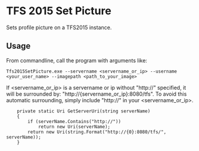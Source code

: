 # TFS 2015 Set Picture

Sets profile picture on a TFS2015 instance.

## Usage

From commandline, call the program with arguments like:  

	Tfs2015SetPicture.exe --servername <servername_or_ip> --username <your_user_name> --imagepath <path_to_your_image>
	
If <servername_or_ip> is a servername or ip without "http://" specified, it will be surrounded by: "http://{servername_or_ip}:8080/tfs".
To avoid this automatic surrounding, simply include "http://" in your <servername_or_ip>.
	
        private static Uri GetServerUri(string serverName)
        {
            if (serverName.Contains("http://"))
                return new Uri(serverName);
            return new Uri(string.Format("http://{0}:8080/tfs/", serverName));
        }
		
